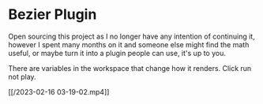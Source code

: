 # Bezier Plugin

Open sourcing this project as I no longer have any intention of continuing it, however I spent many months on it and someone else might find the math useful, or maybe turn it into a plugin people can use, it's up to you.

There are variables in the workspace that change how it renders. Click run not play.

[[/2023-02-16 03-19-02.mp4]]
